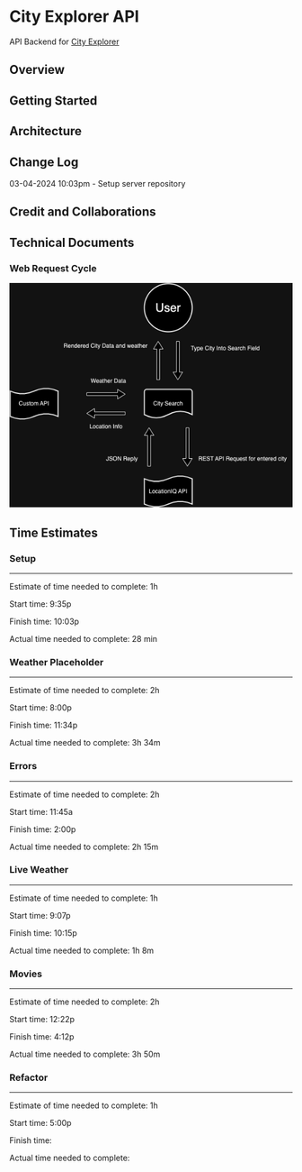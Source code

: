 # City Explorer API

API Backend for [City Explorer](https://github.com/tehbillis/city-explorer)

## Overview
<!-- Provide a high level overview of what this application is and why you are building it, beyond the fact that it's an assignment for this class. (i.e. What's your problem domain?) -->

## Getting Started
<!-- What are the steps that a user must take in order to build this app on their own machine and get it running? -->

## Architecture
<!-- Provide a detailed description of the application design. What technologies (languages, libraries, etc) you're using, and any other relevant design information. -->

## Change Log
<!-- Use this area to document the iterative changes made to your application as each feature is successfully implemented. Use time stamps. Here's an example:

01-01-2001 4:59pm - Application now has a fully-functional express server, with a GET route for the location resource. -->

03-04-2024 10:03pm - Setup server repository

## Credit and Collaborations
<!-- Give credit (and a link) to other people or resources that helped you build this application. -->

## Technical Documents

### Web Request Cycle

![Web Request Cycle](./src/assets/City%20Explorer%20web%20request.drawio.png)

## Time Estimates

### Setup

***

Estimate of time needed to complete: 1h

Start time: 9:35p

Finish time: 10:03p

Actual time needed to complete: 28 min

### Weather Placeholder

***

Estimate of time needed to complete: 2h

Start time: 8:00p

Finish time: 11:34p

Actual time needed to complete: 3h 34m

### Errors

***

Estimate of time needed to complete: 2h

Start time: 11:45a

Finish time: 2:00p

Actual time needed to complete: 2h 15m

### Live Weather

***

Estimate of time needed to complete: 1h

Start time: 9:07p

Finish time: 10:15p

Actual time needed to complete: 1h 8m

### Movies

***

Estimate of time needed to complete: 2h

Start time: 12:22p

Finish time: 4:12p

Actual time needed to complete: 3h 50m

### Refactor

***

Estimate of time needed to complete: 1h

Start time: 5:00p

Finish time: 

Actual time needed to complete: 
